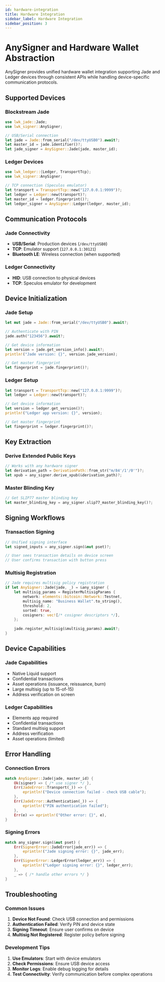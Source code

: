 ```yaml
---
id: hardware-integration
title: Hardware Integration
sidebar_label: Hardware Integration
sidebar_position: 3
---
```


# AnySigner and Hardware Wallet Abstraction

AnySigner provides unified hardware wallet integration supporting Jade and Ledger devices through consistent APIs while handling device-specific communication protocols.

## Supported Devices

### Blockstream Jade
```rust
use lwk_jade::Jade;
use lwk_signer::AnySigner;

// USB/Serial connection
let jade = Jade::from_serial("/dev/ttyUSB0").await?;
let master_id = jade.identifier()?;
let jade_signer = AnySigner::Jade(jade, master_id);
```

### Ledger Devices
```rust
use lwk_ledger::{Ledger, TransportTcp};
use lwk_signer::AnySigner;

// TCP connection (Speculos emulator)
let transport = TransportTcp::new("127.0.0.1:9999")?;
let ledger = Ledger::new(transport)?;
let master_id = ledger.fingerprint()?;
let ledger_signer = AnySigner::Ledger(ledger, master_id);
```

## Communication Protocols

### Jade Connectivity
- **USB/Serial**: Production devices (`/dev/ttyUSB0`)
- **TCP**: Emulator support (`127.0.0.1:30121`)
- **Bluetooth LE**: Wireless connection (when supported)

### Ledger Connectivity  
- **HID**: USB connection to physical devices
- **TCP**: Speculos emulator for development

## Device Initialization

### Jade Setup
```rust
let mut jade = Jade::from_serial("/dev/ttyUSB0").await?;

// Authenticate with PIN
jade.auth("123456").await?;

// Get device information
let version = jade.get_version_info().await?;
println!("Jade version: {}", version.jade_version);

// Get master fingerprint
let fingerprint = jade.fingerprint()?;
```

### Ledger Setup
```rust
let transport = TransportTcp::new("127.0.0.1:9999")?;
let ledger = Ledger::new(transport)?;

// Get device information
let version = ledger.get_version()?;
println!("Ledger app version: {}", version);

// Get master fingerprint
let fingerprint = ledger.fingerprint()?;
```

## Key Extraction

### Derive Extended Public Keys
```rust
// Works with any hardware signer
let derivation_path = DerivationPath::from_str("m/84'/1'/0'")?;
let xpub = any_signer.derive_xpub(&derivation_path)?;
```

### Master Blinding Key
```rust
// Get SLIP77 master blinding key
let master_blinding_key = any_signer.slip77_master_blinding_key()?;
```

## Signing Workflows

### Transaction Signing
```rust
// Unified signing interface
let signed_inputs = any_signer.sign(&mut pset)?;

// User sees transaction details on device screen
// User confirms transaction with button press
```

### Multisig Registration
```rust
// Jade requires multisig policy registration
if let AnySigner::Jade(jade, _) = &any_signer {
    let multisig_params = RegisterMultisigParams {
        network: elements::bitcoin::Network::Testnet,
        multisig_name: "Business Wallet".to_string(),
        threshold: 2,
        sorted: true,
        cosigners: vec![/* cosigner descriptors */],
    };
    
    jade.register_multisig(&multisig_params).await?;
}
```

## Device Capabilities

### Jade Capabilities
- Native Liquid support
- Confidential transactions
- Asset operations (issuance, reissuance, burn)
- Large multisig (up to 15-of-15)
- Address verification on screen

### Ledger Capabilities
- Elements app required
- Confidential transactions
- Standard multisig support
- Address verification
- Asset operations (limited)

## Error Handling

### Connection Errors
```rust
match AnySigner::Jade(jade, master_id) {
    Ok(signer) => { /* use signer */ },
    Err(JadeError::Transport(_)) => {
        eprintln!("Device connection failed - check USB cable");
    },
    Err(JadeError::Authentication(_)) => {
        eprintln!("PIN authentication failed");
    },
    Err(e) => eprintln!("Other error: {}", e),
}
```

### Signing Errors
```rust
match any_signer.sign(&mut pset) {
    Err(SignerError::JadeError(jade_err)) => {
        eprintln!("Jade signing error: {}", jade_err);
    },
    Err(SignerError::LedgerError(ledger_err)) => {
        eprintln!("Ledger signing error: {}", ledger_err);
    },
    _ => { /* handle other errors */ }
}
```

## Troubleshooting

### Common Issues
1. **Device Not Found**: Check USB connection and permissions
2. **Authentication Failed**: Verify PIN and device state
3. **Signing Timeout**: Ensure user confirms on device
4. **Multisig Not Registered**: Register policy before signing

### Development Tips
1. **Use Emulators**: Start with device emulators
2. **Check Permissions**: Ensure USB device access
3. **Monitor Logs**: Enable debug logging for details
4. **Test Connectivity**: Verify communication before complex operations 
